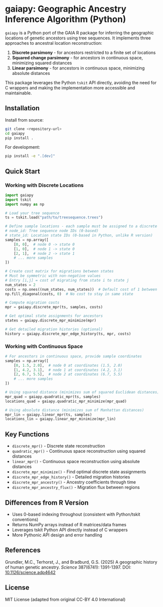 # gaiapy: Geographic Ancestry Inference Algorithm (Python)

`gaiapy` is a Python port of the GAIA R package for inferring the geographic locations of genetic ancestors using tree sequences. It implements three approaches to ancestral location reconstruction:

1. **Discrete parsimony** - for ancestors restricted to a finite set of locations
2. **Squared change parsimony** - for ancestors in continuous space, minimizing squared distances  
3. **Linear parsimony** - for ancestors in continuous space, minimizing absolute distances

This package leverages the Python `tskit` API directly, avoiding the need for C wrappers and making the implementation more accessible and maintainable.

## Installation

Install from source:
```bash
git clone <repository-url>
cd gaiapy
pip install .
```

For development:
```bash
pip install -e ".[dev]"
```

## Quick Start

### Working with Discrete Locations

```python
import gaiapy
import tskit
import numpy as np

# Load your tree sequence
ts = tskit.load("path/to/treesequence.trees")

# Define sample locations - each sample must be assigned to a discrete state
# node_id: Tree sequence node IDs (0-based)
# state_id: Location state IDs (0-based in Python, unlike R version)
samples = np.array([
    [0, 0],  # node 0 -> state 0
    [1, 0],  # node 1 -> state 0  
    [2, 1],  # node 2 -> state 1
    # ... more samples
])

# Create cost matrix for migrations between states
# Must be symmetric with non-negative values
# Entry [i,j] = cost of migrating from state i to state j
num_states = 2
costs = np.ones((num_states, num_states))  # Default cost of 1 between states
np.fill_diagonal(costs, 0)  # No cost to stay in same state

# Compute migration costs
mpr = gaiapy.discrete_mpr(ts, samples, costs)

# Get optimal state assignments for ancestors
states = gaiapy.discrete_mpr_minimize(mpr)

# Get detailed migration histories (optional)
history = gaiapy.discrete_mpr_edge_history(ts, mpr, costs)
```

### Working with Continuous Space

```python
# For ancestors in continuous space, provide sample coordinates
samples = np.array([
    [0, 1.5, 2.0],  # node 0 at coordinates (1.5, 2.0)
    [1, 4.2, 3.1],  # node 1 at coordinates (4.2, 3.1) 
    [2, 6.7, 5.5],  # node 2 at coordinates (6.7, 5.5)
    # ... more samples
])

# Using squared distance (minimizes sum of squared Euclidean distances)
mpr_quad = gaiapy.quadratic_mpr(ts, samples)
locations_quad = gaiapy.quadratic_mpr_minimize(mpr_quad)

# Using absolute distance (minimizes sum of Manhattan distances)
mpr_lin = gaiapy.linear_mpr(ts, samples)
locations_lin = gaiapy.linear_mpr_minimize(mpr_lin)
```

## Key Functions

- `discrete_mpr()` - Discrete state reconstruction
- `quadratic_mpr()` - Continuous space reconstruction using squared distances
- `linear_mpr()` - Continuous space reconstruction using absolute distances
- `discrete_mpr_minimize()` - Find optimal discrete state assignments
- `discrete_mpr_edge_history()` - Detailed migration histories
- `discrete_mpr_ancestry()` - Ancestry coefficients through time
- `discrete_mpr_ancestry_flux()` - Migration flux between regions

## Differences from R Version

- Uses 0-based indexing throughout (consistent with Python/tskit conventions)
- Returns NumPy arrays instead of R matrices/data frames
- Leverages tskit Python API directly instead of C wrappers
- More Pythonic API design and error handling

## References

Grundler, M.C., Terhorst, J., and Bradburd, G.S. (2025) A geographic history of human genetic ancestry. *Science* 387(6741): 1391-1397. DOI: [10.1126/science.adp4642](https://doi.org/10.1126/science.adp4642)

## License

MIT License (adapted from original CC-BY 4.0 International)
